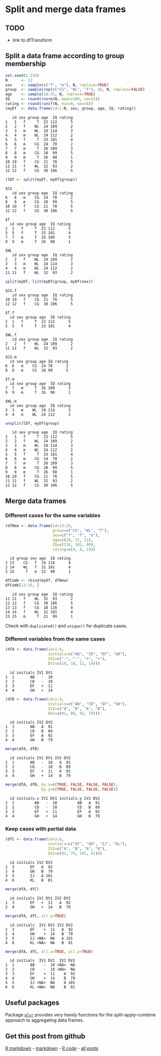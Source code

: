 Split and merge data frames
=========================

TODO
-------------------------

 - link to dfTransform

Split a data frame according to group membership
-------------------------


```r
set.seed(1.234)
N      <- 12
sex    <- sample(c("f", "m"), N, replace=TRUE)
group  <- sample(rep(c("CG", "WL", "T"), 4), N, replace=FALSE)
age    <- sample(18:35, N, replace=TRUE)
IQ     <- round(rnorm(N, mean=100, sd=15))
rating <- round(runif(N, min=0, max=6))
(myDf  <- data.frame(id=1:N, sex, group, age, IQ, rating))
```

```
   id sex group age  IQ rating
1   1   f     T  22 112      5
2   2   f    WL  24 109      2
3   3   m    WL  18 114      3
4   4   m    WL  24 112      2
5   5   f     T  33 101      4
6   6   m    CG  24  70      2
7   7   m     T  26 109      3
8   8   m    CG  28  99      5
9   9   m     T  26  98      1
10 10   f    CG  21  78      5
11 11   f    WL  32  93      2
12 12   f    CG  30 106      5
```



```r
(lDf <- split(myDf, myDf$group))
```

```
$CG
   id sex group age  IQ rating
6   6   m    CG  24  70      2
8   8   m    CG  28  99      5
10 10   f    CG  21  78      5
12 12   f    CG  30 106      5

$T
  id sex group age  IQ rating
1  1   f     T  22 112      5
5  5   f     T  33 101      4
7  7   m     T  26 109      3
9  9   m     T  26  98      1

$WL
   id sex group age  IQ rating
2   2   f    WL  24 109      2
3   3   m    WL  18 114      3
4   4   m    WL  24 112      2
11 11   f    WL  32  93      2

```

```r
split(myDf, list(myDf$group, myDf$sex))
```

```
$CG.f
   id sex group age  IQ rating
10 10   f    CG  21  78      5
12 12   f    CG  30 106      5

$T.f
  id sex group age  IQ rating
1  1   f     T  22 112      5
5  5   f     T  33 101      4

$WL.f
   id sex group age  IQ rating
2   2   f    WL  24 109      2
11 11   f    WL  32  93      2

$CG.m
  id sex group age IQ rating
6  6   m    CG  24 70      2
8  8   m    CG  28 99      5

$T.m
  id sex group age  IQ rating
7  7   m     T  26 109      3
9  9   m     T  26  98      1

$WL.m
  id sex group age  IQ rating
3  3   m    WL  18 114      3
4  4   m    WL  24 112      2

```

```r
unsplit(lDf, myDf$group)
```

```
   id sex group age  IQ rating
1   1   f     T  22 112      5
2   2   f    WL  24 109      2
3   3   m    WL  18 114      3
4   4   m    WL  24 112      2
5   5   f     T  33 101      4
6   6   m    CG  24  70      2
7   7   m     T  26 109      3
8   8   m    CG  28  99      5
9   9   m     T  26  98      1
10 10   f    CG  21  78      5
11 11   f    WL  32  93      2
12 12   f    CG  30 106      5
```


Merge data frames
-------------------------

### Different cases for the same variables


```r
(dfNew <- data.frame(id=13:15,
                     group=c("CG", "WL", "T"),
					 sex=c("f", "f", "m"),
                     age=c(18, 31, 21),
					 IQ=c(116, 101, 99),
					 rating=c(4, 4, 1)))
```

```
  id group sex age  IQ rating
1 13    CG   f  18 116      4
2 14    WL   f  31 101      4
3 15     T   m  21  99      1
```

```r
dfComb <- rbind(myDf, dfNew)
dfComb[11:15, ]
```

```
   id sex group age  IQ rating
11 11   f    WL  32  93      2
12 12   f    CG  30 106      5
13 13   f    CG  18 116      4
14 14   f    WL  31 101      4
15 15   m     T  21  99      1
```


Check with `duplicated()` and `unique()` for duplicate cases.

### Different variables from the same cases


```r
(dfA <- data.frame(id=1:4,
                   initials=c("AB", "CD", "EF", "GH"),
                   IV1=c("-", "-", "+", "+"),
				   DV1=c(10, 10, 11, 14)))
```

```
  id initials IV1 DV1
1  1       AB   -  10
2  2       CD   -  10
3  3       EF   +  11
4  4       GH   +  14
```

```r
(dfB <- data.frame(id=1:4,
                   initials=c("AB", "CD", "EF", "GH"),
                   IV2=c("A", "B", "A", "B"),
				   DV2=c(91, 89, 92, 79)))
```

```
  id initials IV2 DV2
1  1       AB   A  91
2  2       CD   B  89
3  3       EF   A  92
4  4       GH   B  79
```



```r
merge(dfA, dfB)
```

```
  id initials IV1 DV1 IV2 DV2
1  1       AB   -  10   A  91
2  2       CD   -  10   B  89
3  3       EF   +  11   A  92
4  4       GH   +  14   B  79
```

```r
merge(dfA, dfB, by.x=c(TRUE, FALSE, FALSE, FALSE),
                by.y=c(TRUE, FALSE, FALSE, FALSE))
```

```
  id initials.x IV1 DV1 initials.y IV2 DV2
1  1         AB   -  10         AB   A  91
2  2         CD   -  10         CD   B  89
3  3         EF   +  11         EF   A  92
4  4         GH   +  14         GH   B  79
```


### Keep cases with partial data


```r
(dfC <- data.frame(id=3:6,
                   initials=c("EF", "GH", "IJ", "KL"),
                   IV2=c("A", "B", "A", "B"),
				   DV2=c(92, 79, 101, 81)))
```

```
  id initials IV2 DV2
1  3       EF   A  92
2  4       GH   B  79
3  5       IJ   A 101
4  6       KL   B  81
```



```r
merge(dfA, dfC)
```

```
  id initials IV1 DV1 IV2 DV2
1  3       EF   +  11   A  92
2  4       GH   +  14   B  79
```

```r
merge(dfA, dfC, all.y=TRUE)
```

```
  id initials  IV1 DV1 IV2 DV2
1  3       EF    +  11   A  92
2  4       GH    +  14   B  79
3  5       IJ <NA>  NA   A 101
4  6       KL <NA>  NA   B  81
```

```r
merge(dfA, dfC, all.x=TRUE, all.y=TRUE)
```

```
  id initials  IV1 DV1  IV2 DV2
1  1       AB    -  10 <NA>  NA
2  2       CD    -  10 <NA>  NA
3  3       EF    +  11    A  92
4  4       GH    +  14    B  79
5  5       IJ <NA>  NA    A 101
6  6       KL <NA>  NA    B  81
```


Useful packages
-------------------------

Package [`plyr`](http://cran.r-project.org/package=plyr) provides very handy functions for the split-apply-combine approach to aggregating data frames.

Get this post from github
----------------------------------------------

[R markdown](https://github.com/dwoll/RExRepos/raw/master/Rmd/dfSplitMerge.Rmd) - [markdown](https://github.com/dwoll/RExRepos/raw/master/md/dfSplitMerge.md) - [R code](https://github.com/dwoll/RExRepos/raw/master/R/dfSplitMerge.R) - [all posts](https://github.com/dwoll/RExRepos)
